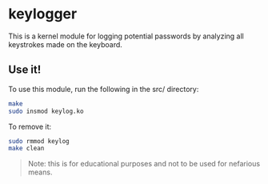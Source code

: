 # keylogger
This is a kernel module for logging potential passwords by analyzing all keystrokes made on the keyboard.

## Use it!
To use this module, run the following in the src/ directory:
```bash
make
sudo insmod keylog.ko
```
To remove it:
```bash
sudo rmmod keylog
make clean
```
>Note: this is for educational purposes and not to be used
>for nefarious means.
